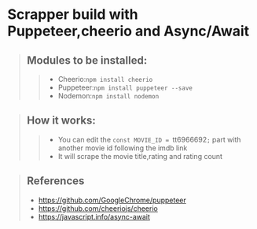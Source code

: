 # Scrapper build with Puppeteer,cheerio and Async/Await
> ## Modules to be installed:
>> * Cheerio:`npm install cheerio`
>> * Puppeteer:`npm install puppeteer --save`
>> * Nodemon:`npm install nodemon`

> ## How it works:
>> * You can edit the `const MOVIE_ID = `tt6966692`;` part with another movie id following the imdb link
>> * It will scrape the movie title,rating and rating count

> ## References
> * https://github.com/GoogleChrome/puppeteer
> * https://github.com/cheeriojs/cheerio
> * https://javascript.info/async-await